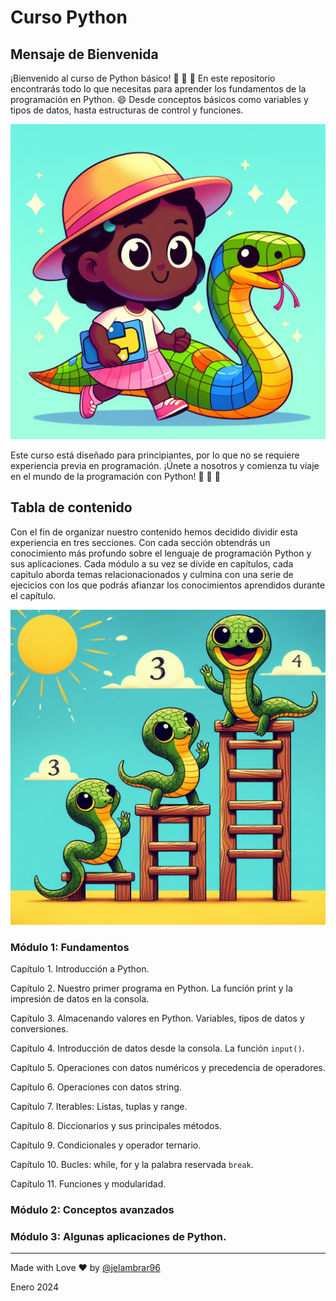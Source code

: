 # Curso Python

## Mensaje de Bienvenida

¡Bienvenido al curso de Python básico! 🐍 🐍 🐍 En este repositorio encontrarás todo lo que necesitas para aprender los fundamentos de la programación en Python. 😄 Desde conceptos básicos como variables y tipos de datos, hasta estructuras de control y funciones. 

![](/media/image1.jpeg "python logo")

Este curso está diseñado para principiantes, por lo que no se requiere experiencia previa en programación. ¡Únete a nosotros y comienza tu viaje en el mundo de la programación con Python! 🚀 🚀 🚀



## Tabla de contenido

Con el fin de organizar nuestro contenido hemos decidido dividir esta experiencia en tres secciones. Con cada sección obtendrás un conocimiento más profundo sobre el lenguaje de programación Python y sus aplicaciones. Cada módulo a su vez se divide en capítulos, cada capitulo aborda temas relacionacionados y culmina con una serie de ejecicios con los que podrás afianzar los conocimientos aprendidos durante el capítulo. 

![](/media/image5.jpeg "modules")

### Módulo 1: Fundamentos

Capítulo 1. Introducción a Python.

Capítulo 2. Nuestro primer programa en Python. La función print y la impresión de datos en la consola. 

Capítulo 3. Almacenando valores en Python. Variables, tipos de datos y conversiones. 

Capítulo 4. Introducción de datos desde la consola. La función ```input()```.

Capítulo 5. Operaciones con datos numéricos y precedencia de operadores.

Capítulo 6. Operaciones con datos string.

Capítulo 7. Iterables: Listas, tuplas y range. 

Capítulo 8. Diccionarios y sus principales métodos. 

Capítulo 9. Condicionales y operador ternario.

Capítulo 10. Bucles: while, for y la palabra reservada ```break```.

Capítulo 11. Funciones y modularidad. 

### Módulo 2: Conceptos avanzados


### Módulo 3: Algunas aplicaciones de Python.




____

Made with Love ❤️ by [@jelambrar96](https://github.com/jelambrar96)

Enero 2024
